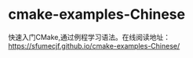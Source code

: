 # cmake-examples-Chinese
快速入门CMake,通过例程学习语法。在线阅读地址：https://sfumecjf.github.io/cmake-examples-Chinese/
